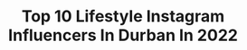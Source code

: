 ---
title: Top 10 Lifestyle Instagram Influencers In Durban In 2022
description: >-
  Find top lifestyle Instagram influencers in Durban in 2022. Most popular hashtags: #lifestyle #durban #photography #southafrica.
platform: Instagram
hits: 9
text_top: Discover the top-rated Instagram influencers on inBeat.
text_bottom: Our platform holds 9 Instagram influencers like this in Durban, South Africa for you to contact.
profiles:
  - username: "elanaschilz"
    fullname: >-
      Elana Schilz Photography
    bio: >-
      ***For bookings please email hello@elanaschilz.com*** 📷 Freelance Photographer 🌍 Durban, South Africa 💍@elanaschilzweddings ☎️0769716736 #elanaschilz
    location: "South Africa"
    followers: 17469
    engagement: 214
    commentsToLikes: 0.023570
    id: ck5zwwnim6wnc0i14x7l2buen
    verified: false
    hashtags: "#photoshoot, #durbanbased, #productphotography, #photography"
  - username: "kunene_ayanda"
    fullname: >-
      Ayanda Kunene
    bio: >-
      South African 🇿🇦 Twin: @amanda_Kunene Snapchat: kunene_ayanda 📍DBN: @imodelmngt 📍CPT: @20modelmanagement
    location: "South Africa"
    followers: 3500
    engagement: 616
    commentsToLikes: 0.080905
    id: ck138fd3bfyxf0i199d208qt8
    verified: false
    hashtags: "#l4l, #milkmodelsearch, #vegan, #healthylifestyle"
  - username: "londy_mazwide_eventdesigner"
    fullname: >-
      Londiwe Ndwandwe Ngcobo
    bio: >-
      Founder & Creative Director @andimahlebuildingevents Events , Fashion , Style , Travel Lifestyle ❤️ 📧 :info@andimahle.co.za
    location: "South Africa"
    followers: 148673
    engagement: 108
    commentsToLikes: 0.035773
    id: ck0vw8gnysknh0i19lidhl65f
    verified: false
    hashtags: "#weddings, #weddingplanner, #events, #eventplanner"
  - username: "aly_bux"
    fullname: >-
      A A L I Y A H - B U X
    bio: >-
      Redefining the beauty industry 1 eyeliner at a time. Enemies of the heir, beware 🐍 Pro Makeup Artist | Content Creator Co-Partner at @bmups_ Academy
    location: "South Africa"
    followers: 13976
    engagement: 708
    commentsToLikes: 0.109319
    id: ck15t918jgxbk0i19avy1pp4f
    verified: false
    hashtags: "#creative, #womenempowerment, #durbansouthafrica, #fashion"
  - username: "davidmillersa12"
    fullname: >-
      Dave Miller
    bio: >-
      Cricketer- @davemiller_photography is my hobby.
    location: "South Africa"
    followers: 943742
    engagement: 329
    commentsToLikes: 0.004012
    id: ck5q35o49jc1n0i118sa9coua
    verified: true
    hashtags: "#cricket, #instadaily, #dubai, #wildlife"
  - username: "thatdamnvandal"
    fullname: >-
      DAMN VANDAL
    bio: >-
      Graffiti Artist/illustrator. South Africa 🇿🇦 ............ Sponsored By Posca Reebok Classics Ambassador 🇬🇧 Dromex
    location: "South Africa"
    followers: 10108
    engagement: 396
    commentsToLikes: 0.039424
    id: ck8svw1i4cwto0j785pmqao89
    verified: false
    hashtags: "#damnvandal, #durbanartist, #streetart, #digital"
  - username: "ciara_tay_kruger"
    fullname: >-
      Ciara Taylor Kruger💋
    bio: >-
      •Cape Town, South Africa •Bcom student • Twenty • Aries •Model @covermodelscpt ——————————————
    location: "South Africa"
    followers: 5379
    engagement: 1460
    commentsToLikes: 0.142204
    id: ckapbizlf021z0i78vsf48vsh
    verified: false
    hashtags: "#outfitoftheday, #fashionphotoshoot, #mothercity, #girlsswimwear"
  - username: "lost_at_me"
    fullname: >-
      Neels Mc Donald
    bio: >-
      Anywhere is possible// Lifestyle & Travel// Port Elizabeth// Follow the link for a minute in Venice
    location: "South Africa"
    followers: 3587
    engagement: 2136
    commentsToLikes: 0.014685
    id: ckaorvt5soyxm0i78z35y2fgo
    verified: false
    hashtags: "#travelstoke, #instapassport, #travelpics, #thecreative"
  - username: "fayros"
    fullname: >-
      F A Y R O S  J A F F E R فیروز
    bio: >-
      Life in Pictures Photographer, Visual Artist, Creative Director & Content Creator @fayrosjaffer_portfolio 📧 Info@lifeinpictures.co.za
    location: "South Africa"
    followers: 7054
    engagement: 621
    commentsToLikes: 0.178011
    id: ck0vw1zz2rque0i19ygyfjeo7
    verified: false
    hashtags: "#photographer, #photography, #lifestyle, #mensfashion"
  - username: "ismaeelbagus"
    fullname: >-
      Ismaeel Bagus
    bio: >-
      Fashion | Photography | Lifestyle 📍Cape Town, South Africa 📸 @flashmeishi 📨 ismaeelbagus@gmail.com ...🧵 Be part of the change ⤵️
    location: "South Africa"
    followers: 3847
    engagement: 2504
    commentsToLikes: 0.114857
    id: ck136233x4dks0i19e0kr7qsm
    verified: false
    hashtags: "#celebratemzansi, #bts, #supportlocalbusiness, #iykyk"
---